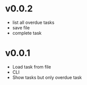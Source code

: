 # v0.0.2
* list all overdue tasks
* save file
* complete task

# v0.0.1
* Load task from file
* CLI
* Show tasks but only overdue task

